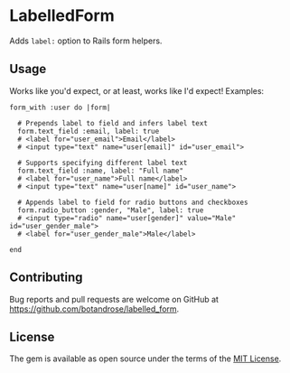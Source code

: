 # LabelledForm

Adds `label:` option to Rails form helpers.

## Usage

Works like you'd expect, or at least, works like I'd expect! Examples:

```slim
form_with :user do |form|

  # Prepends label to field and infers label text
  form.text_field :email, label: true
  # <label for="user_email">Email</label>
  # <input type="text" name="user[email]" id="user_email">

  # Supports specifying different label text
  form.text_field :name, label: "Full name"
  # <label for="user_name">Full name</label>
  # <input type="text" name="user[name]" id="user_name">

  # Appends label to field for radio buttons and checkboxes
  form.radio_button :gender, "Male", label: true
  # <input type="radio" name="user[gender]" value="Male" id="user_gender_male">
  # <label for="user_gender_male">Male</label>

end
```

## Contributing

Bug reports and pull requests are welcome on GitHub at https://github.com/botandrose/labelled_form.

## License

The gem is available as open source under the terms of the [MIT License](https://opensource.org/licenses/MIT).
